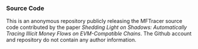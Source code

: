 ### Source Code
This is an anonymous repository publicly releasing the MFTracer source code contributed by the paper *Shedding Light on Shadows: Automatically Tracing Illicit Money Flows on EVM-Compatible Chains*. The Github account and repository do not contain any author information.

